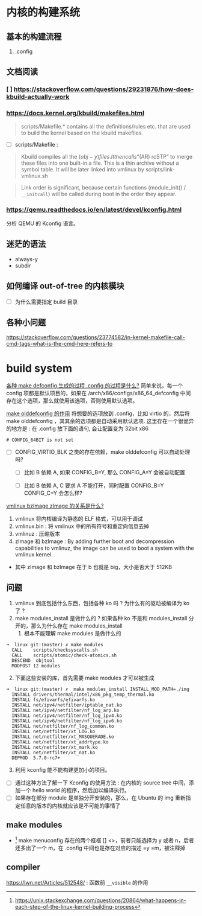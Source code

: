 # 内核的构建系统

## 基本的构建流程

1. .config

## 文档阅读

### [ ]  https://stackoverflow.com/questions/29231876/how-does-kbuild-actually-work

### https://docs.kernel.org/kbuild/makefiles.html
> scripts/Makefile.* contains all the definitions/rules etc. that are used to build the kernel based on the kbuild makefiles.

- [ ] scripts/Makefile :

> Kbuild compiles all the $(obj-y) files. It then calls “$(AR) rcSTP” to merge these files into one built-in.a file. This is a thin archive without a symbol table. It will be later linked into vmlinux by scripts/link-vmlinux.sh

> Link order is significant, because certain functions (module_init() / `__initcall`) will be called during boot in the order they appear.

### https://qemu.readthedocs.io/en/latest/devel/kconfig.html
分析 QEMU 的 Kconfig 语言。

## 迷茫的语法
- always-y
- subdir

## 如何编译 out-of-tree 的内核模块
- [ ] 为什么需要指定 build 目录

## 各种小问题
https://stackoverflow.com/questions/23774582/in-kernel-makefile-call-cmd-tags-what-is-the-cmd-here-refers-to

# build system
[各种 make defconfig 生成的过程 .config 的过程是什么?](https://stackoverflow.com/questions/41885015/what-exactly-does-linux-kernels-make-defconfig-do)
简单来说，每一个 config 项都是默认项目的，如果在 /arch/x86/configs/x86_64_defconfig 中间存在这个选项，那么就使用该选项，否则使用默认选项。

[make olddefconfig 的作用](https://lore.kernel.org/patchwork/patch/267098/)
将想要的选项放到 .config，比如 virtio 的，然后将 make olddefconfig ，其其余的选项都是自动采用默认选项.
这里存在一个很诡异的地方是 : 在 .config 放下面的语句, 会让配置变为 32bit x86
```plain
# CONFIG_64BIT is not set
```

- [ ] CONFIG_VIRTIO_BLK 之类的存在依赖，make olddefconfig 可以自动处理吗?
  - [ ] 比如 B 依赖 A, 如果 CONFIG_B=Y, 那么 CONFIG_A=Y 会被自动配置
  - [ ] 比如 B 依赖 A, C 要求 A 不能打开，同时配置 CONFIG_B=Y CONFIG_C=Y 会怎么样?


[vmlinux bzImage zImage 的关系是什么?](https://unix.stackexchange.com/questions/5518/what-is-the-difference-between-the-following-kernel-makefile-terms-vmlinux-vml)
1. vmlinux 将内核编译为静态的 ELF 格式，可以用于调试
2. vmlinux.bin : 将 vmlinux 中的所有符号和重定向信息去掉
3. vmlinuz : 压缩版本
4. zImage 和 bzImage : By adding further boot and decompression capabilities to vmlinuz, the image can be used to boot a system with the vmlinux kernel.
  - 其中 zImage 和 bzImage 在于 b 也就是 big，大小是否大于 512KB

## 问题
1. vmlinux 到底包括什么东西，包括各种 ko 吗 ? 为什么有的驱动被编译为 ko 了 ?
2. make modules_install 是做什么的 ? 如果各种 ko 不是和 modules_install 分开的，那么为什么存在 make modules_install
    1. 根本不能理解 make modules 是做什么的
```plain
➜  linux git:(master) ✗ make modules
  CALL    scripts/checksyscalls.sh
  CALL    scripts/atomic/check-atomics.sh
  DESCEND  objtool
  MODPOST 12 modules
```
2. 下面这些安装的库，首先需要 make modules 才可以被生成
```plain
➜  linux git:(master) ✗  make modules_install INSTALL_MOD_PATH=./img
  INSTALL drivers/thermal/intel/x86_pkg_temp_thermal.ko
  INSTALL fs/efivarfs/efivarfs.ko
  INSTALL net/ipv4/netfilter/iptable_nat.ko
  INSTALL net/ipv4/netfilter/nf_log_arp.ko
  INSTALL net/ipv4/netfilter/nf_log_ipv4.ko
  INSTALL net/ipv6/netfilter/nf_log_ipv6.ko
  INSTALL net/netfilter/nf_log_common.ko
  INSTALL net/netfilter/xt_LOG.ko
  INSTALL net/netfilter/xt_MASQUERADE.ko
  INSTALL net/netfilter/xt_addrtype.ko
  INSTALL net/netfilter/xt_mark.ko
  INSTALL net/netfilter/xt_nat.ko
  DEPMOD  5.7.0-rc7+
```
3. 利用 kconfig  能不能构建更加小的项目。


- [ ] 通过这种方法了解一下 Kconfig 的使用方法 : 在内核的 source tree 中间，添加一个 hello world 的程序，然后加以编译执行。
- [ ]  如果存在部分 module 是单独分开安装的，那么，在 Ubuntu 的 img 重新指定任意的版本的内核就应该是不可能的事情了
## make modules

- [^2] make menuconfig 存在的两个框框 [] <>，前者只能选择为 y 或者 n，后者还多出了一个 m，在 .config 中间也是存在对应的描述 =y =m，被注释掉


## compiler
https://lwn.net/Articles/512548/ : 函数前 `__visible` 的作用

[^1]: https://www.kernel.org/doc/html/latest/kbuild/kconfig-language.html
[^2]: https://unix.stackexchange.com/questions/20864/what-happens-in-each-step-of-the-linux-kernel-building-process
